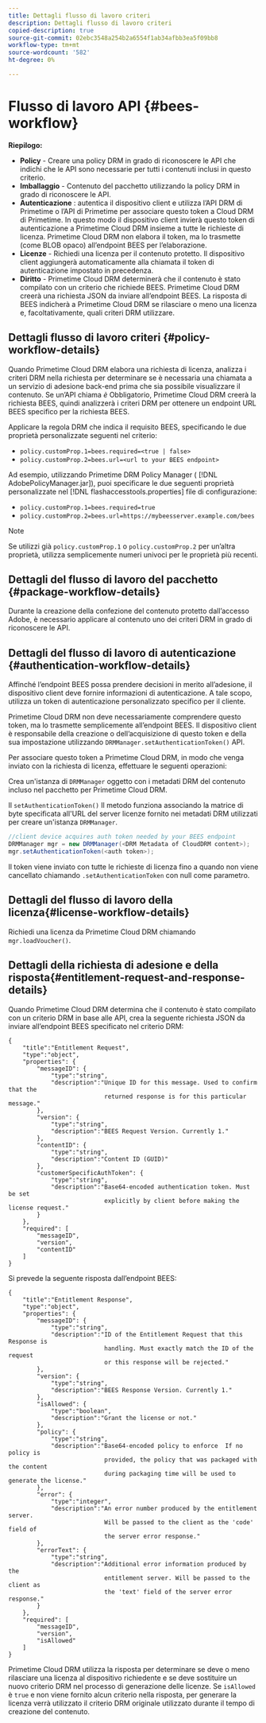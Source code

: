 ```yaml
---
title: Dettagli flusso di lavoro criteri
description: Dettagli flusso di lavoro criteri
copied-description: true
source-git-commit: 02ebc3548a254b2a6554f1ab34afbb3ea5f09bb8
workflow-type: tm+mt
source-wordcount: '582'
ht-degree: 0%

---
```


# Flusso di lavoro API {#bees-workflow}

**Riepilogo:**

* **Policy** - Creare una policy DRM in grado di riconoscere le API che indichi che le API sono necessarie per tutti i contenuti inclusi in questo criterio.
* **Imballaggio** - Contenuto del pacchetto utilizzando la policy DRM in grado di riconoscere le API.
* **Autenticazione** : autentica il dispositivo client e utilizza l’API DRM di Primetime o l’API di Primetime per associare questo token a Cloud DRM di Primetime. In questo modo il dispositivo client invierà questo token di autenticazione a Primetime Cloud DRM insieme a tutte le richieste di licenza. Primetime Cloud DRM non elabora il token, ma lo trasmette (come BLOB opaco) all’endpoint BEES per l’elaborazione.
* **Licenze** - Richiedi una licenza per il contenuto protetto. Il dispositivo client aggiungerà automaticamente alla chiamata il token di autenticazione impostato in precedenza.
* **Diritto** - Primetime Cloud DRM determinerà che il contenuto è stato compilato con un criterio che richiede BEES. Primetime Cloud DRM creerà una richiesta JSON da inviare all’endpoint BEES. La risposta di BEES indicherà a Primetime Cloud DRM se rilasciare o meno una licenza e, facoltativamente, quali criteri DRM utilizzare.

## Dettagli flusso di lavoro criteri {#policy-workflow-details}

Quando Primetime Cloud DRM elabora una richiesta di licenza, analizza i criteri DRM nella richiesta per determinare se è necessaria una chiamata a un servizio di adesione back-end prima che sia possibile visualizzare il contenuto. Se un’API chiama *è* Obbligatorio, Primetime Cloud DRM creerà la richiesta BEES, quindi analizzerà i criteri DRM per ottenere un endpoint URL BEES specifico per la richiesta BEES.

Applicare la regola DRM che indica il requisito BEES, specificando le due proprietà personalizzate seguenti nel criterio:

* `policy.customProp.1=bees.required=<true | false>`
* `policy.customProp.2=bees.url=<url to your BEES endpoint>`

<!--<a id="example_F617FC49A4824C0CB234C92E57D876D3"></a>-->

Ad esempio, utilizzando Primetime DRM Policy Manager ( [!DNL AdobePolicyManager.jar]), puoi specificare le due seguenti proprietà personalizzate nel [!DNL flashaccesstools.properties] file di configurazione:

* `policy.customProp.1=bees.required=true`
* `policy.customProp.2=bees.url=https://mybeesserver.example.com/bees`

>[!NOTE]
>
>Se utilizzi già `policy.customProp.1` o `policy.customProp.2` per un’altra proprietà, utilizza semplicemente numeri univoci per le proprietà più recenti.

## Dettagli del flusso di lavoro del pacchetto {#package-workflow-details}

Durante la creazione della confezione del contenuto protetto dall’accesso Adobe, è necessario applicare al contenuto uno dei criteri DRM in grado di riconoscere le API.

## Dettagli del flusso di lavoro di autenticazione {#authentication-workflow-details}

Affinché l’endpoint BEES possa prendere decisioni in merito all’adesione, il dispositivo client deve fornire informazioni di autenticazione. A tale scopo, utilizza un token di autenticazione personalizzato specifico per il cliente.

Primetime Cloud DRM non deve necessariamente comprendere questo token, ma lo trasmette semplicemente all’endpoint BEES. Il dispositivo client è responsabile della creazione o dell’acquisizione di questo token e della sua impostazione utilizzando `DRMManager.setAuthenticationToken()` API.

Per associare questo token a Primetime Cloud DRM, in modo che venga inviato con la richiesta di licenza, effettuare le seguenti operazioni:

Crea un&#39;istanza di `DRMManager` oggetto con i metadati DRM del contenuto incluso nel pacchetto per Primetime Cloud DRM.

Il `setAuthenticationToken()` Il metodo funziona associando la matrice di byte specificata all&#39;URL del server licenze fornito nei metadati DRM utilizzati per creare un&#39;istanza `DRMManager`.

```java
//client device acquires auth token needed by your BEES endpoint  
DRMManager mgr = new DRMManager(<DRM Metadata of CloudDRM content>);  
mgr.setAuthenticationToken(<auth token>);
```

Il token viene inviato con tutte le richieste di licenza fino a quando non viene cancellato chiamando `.setAuthenticationToken` con null come parametro.

## Dettagli del flusso di lavoro della licenza{#license-workflow-details}

Richiedi una licenza da Primetime Cloud DRM chiamando `mgr.loadVoucher()`.

## Dettagli della richiesta di adesione e della risposta{#entitlement-request-and-response-details}

Quando Primetime Cloud DRM determina che il contenuto è stato compilato con un criterio DRM in base alle API, crea la seguente richiesta JSON da inviare all’endpoint BEES specificato nel criterio DRM:

```
{
    "title":"Entitlement Request",
    "type":"object",
    "properties": {
        "messageID": {
            "type":"string",
            "description":"Unique ID for this message. Used to confirm that the
                           returned response is for this particular message."
        },
        "version": {
            "type":"string",
            "description":"BEES Request Version. Currently 1."
        },
        "contentID": {
            "type":"string",
            "description":"Content ID (GUID)"
        },
        "customerSpecificAuthToken": {
            "type":"string",
            "description":"Base64-encoded authentication token. Must be set
                           explicitly by client before making the license request."
        }
    },
    "required": [
        "messageID",
        "version",
        "contentID"
    ]
}
```

Si prevede la seguente risposta dall’endpoint BEES:

```
{
    "title":"Entitlement Response",
    "type":"object",
    "properties": {
        "messageID": {
            "type":"string",
            "description":"ID of the Entitlement Request that this Response is
                           handling. Must exactly match the ID of the request
                           or this response will be rejected."
        },
        "version": {
            "type":"string",
            "description":"BEES Response Version. Currently 1."
        },
        "isAllowed": {
            "type":"boolean",
            "description":"Grant the license or not."
        },
        "policy": {
            "type":"string",
            "description":"Base64-encoded policy to enforce  If no policy is
                           provided, the policy that was packaged with the content
                           during packaging time will be used to generate the license."
        },
        "error": {
            "type":"integer",
            "description":"An error number produced by the entitlement server.
                           Will be passed to the client as the 'code' field of
                           the server error response."
        },
        "errorText": {
            "type":"string",
            "description":"Additional error information produced by the
                           entitlement server. Will be passed to the client as
                           the 'text' field of the server error response."
        }
    },
    "required": [
        "messageID",
        "version",
        "isAllowed"
    ]
}
```

Primetime Cloud DRM utilizza la risposta per determinare se deve o meno rilasciare una licenza al dispositivo richiedente e se deve sostituire un nuovo criterio DRM nel processo di generazione delle licenze. Se `isAllowed` è `true` e non viene fornito alcun criterio nella risposta, per generare la licenza verrà utilizzato il criterio DRM originale utilizzato durante il tempo di creazione del contenuto.
